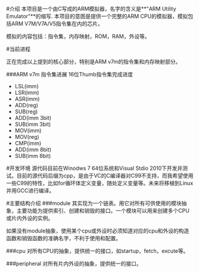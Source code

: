 #介绍 
本项目是一个由C写成的ARM模拟器，名字的含义是**"ARM Utility Emulator"**的缩写. 本项目的意图是提供一个完整的ARM CPU的模拟器，模拟包括ARM V7M/V7A/V5指令集在内的芯片。


模拟的内容包括：指令集，内存映射，ROM，RAM，外设等。

#当前进程

正在完成以上提到的核心部分，特别是ARM v7m的指令集和内存映射部分。

###ARM v7m 指令集进展
16位Thumb指令集完成进度

- LSL(imm)
- LSR(imm)
- ASR(imm)
- ADD(reg)
- SUB(reg)
- ADD(imm 3bit)
- SUB(imm 3bit)
- MOV(imm)
- MOV(reg)
- CMP(imm)
- ADD(imm 8bit)
- SUB(imm 8bit)

#开发环境 
源代码目前在Winodws 7 64位系统和Visual Stdio 2010下开发并测试。目前的源代码后缀为cpp，是由于VC的C编译器对C99不支持，而我希望使用一些C99的特性，比如for循环体定义变量，随处定义变量等。未来将移植到Linux并用GCC进行编译。

#主要结构介绍
###module
其实现为一个链表。用它对所有可供使用的模块抽象，主要功能为提供索引、创建和销毁的接口。一个模块可以用来创建多个CPU或片内外设的实例。

如果没有module抽象，使用某个cpu或外设时必须知道对应的cpu和外设的构造函数和销毁函数的准确名字，不利于使用和配置。

###cpu
对所有CPU的抽象，提供统一的接口，如startup，fetch，excute等。

###peripheral
对所有片内外设的抽象，提供统一的接口。
